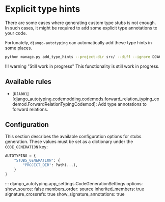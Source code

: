 # Explicit type hints

There are some cases where generating custom type stubs is not enough. In such cases, it might be required
to add some explicit type annotations to your code.

Fortunately, `django-autotyping` can automatically add these type hints in some places.

```sh
python manage.py add_type_hints --project-dir src/ --diff --ignore DJA001
```

!!! warning "Still work in progress"
    This functionality is still work in progress.

## Available rules

- [`DJA001`][django_autotyping.codemodding.codemods.forward_relation_typing_codemod.ForwardRelationTypingCodemod]: Add type annotations to forward relations.

## Configuration

This section describes the available configuration options for stubs generation. These values must be set as a dictionary under
the `CODE_GENERATION` key:

```python
AUTOTYPING = {
    "STUBS_GENERATION": {
        "PROJECT_DIR": Path(...),
    }
}
```

::: django_autotyping.app_settings.CodeGenerationSettings
    options:
        show_source: false
        members_order: source
        inherited_members: true
        signature_crossrefs: true
        show_signature_annotations: true
